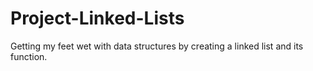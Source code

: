 # Project-Linked-Lists
Getting my feet wet with data structures by creating a linked list and its function.
